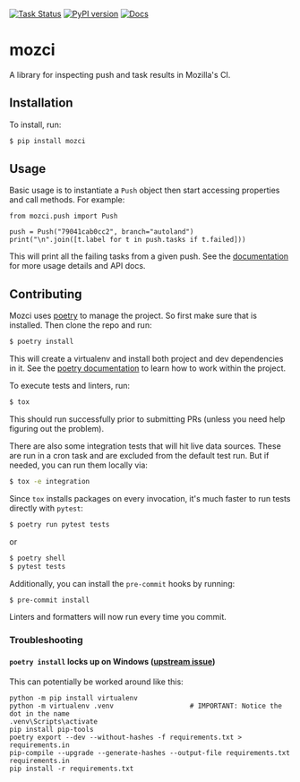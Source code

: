 [![Task Status](https://community-tc.services.mozilla.com/api/github/v1/repository/mozilla/coverage-crawler/master/badge.svg)](https://community-tc.services.mozilla.com/api/github/v1/repository/mozilla/coverage-crawler/master/latest)
[![PyPI version](https://badge.fury.io/py/mozci.svg)](https://badge.fury.io/py/mozci)
[![Docs](https://readthedocs.org/projects/mozci/badge/?version=latest)](https://mozci.readthedocs.io/en/latest/?badge=latest)

# mozci

A library for inspecting push and task results in Mozilla's CI.

## Installation

To install, run:

```bash
$ pip install mozci
```

## Usage

Basic usage is to instantiate a `Push` object then start accessing properties and call methods.
For example:

```python3
from mozci.push import Push

push = Push("79041cab0cc2", branch="autoland")
print("\n".join([t.label for t in push.tasks if t.failed]))
```

This will print all the failing tasks from a given push. See the
[documentation](https://mozci.readthedocs.io/en/latest/) for more usage details and API docs.

## Contributing

Mozci uses [poetry](https://python-poetry.org/) to manage the project. So first make sure that is
installed. Then clone the repo and run:

```bash
$ poetry install
```

This will create a virtualenv and install both project and dev dependencies in it. See the [poetry
documentation](https://python-poetry.org/docs/) to learn how to work within the project.

To execute tests and linters, run:

```bash
$ tox
```

This should run successfully prior to submitting PRs (unless you need help figuring out the
problem).

There are also some integration tests that will hit live data sources. These are run in a cron task
and are excluded from the default test run. But if needed, you can run them locally via:

```bash
$ tox -e integration
```

Since `tox` installs packages on every invocation, it's much faster to run tests directly with `pytest`:

```bash
$ poetry run pytest tests
```

or

```bash
$ poetry shell
$ pytest tests
```

Additionally, you can install the `pre-commit` hooks by running:

```bash
$ pre-commit install
```

Linters and formatters will now run every time you commit.

### Troubleshooting

#### `poetry install` locks up on Windows ([upstream issue](https://github.com/python-poetry/poetry/issues/2244))

This can potentially be worked around like this:

    python -m pip install virtualenv
    python -m virtualenv .venv                   # IMPORTANT: Notice the dot in the name
    .venv\Scripts\activate
    pip install pip-tools
    poetry export --dev --without-hashes -f requirements.txt > requirements.in
    pip-compile --upgrade --generate-hashes --output-file requirements.txt requirements.in
    pip install -r requirements.txt
